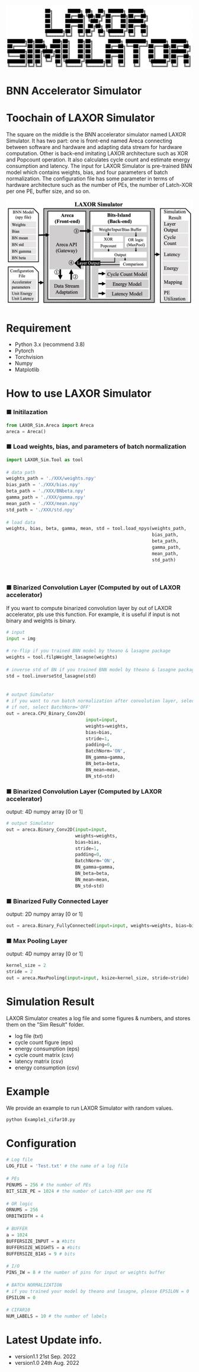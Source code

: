 ![](README/Logo.png)

# BNN Accelerator Simulator

# Toochain of LAXOR Simulator
The square on the middle is the BNN accelerator simulator named LAXOR Simulator. It has two part: one is front-end named Areca connecting between software and hardware and adapting data stream for hardware computation. Other is back-end imitating LAXOR architecture such as XOR and Popcount operation. It also calculates cycle count and estimate energy consumption and latency. The input for LAXOR Simulator is pre-trained BNN model which contains weights, bias, and four parameters of batch normalization. The configuration file has some parameter in terms of hardware architecture such as the number of PEs, the number of Latch-XOR per one PE, buffer size, and so on.

![](README/fig_overview.jpg)

# Requirement

* Python 3.x (recommend 3.8)
* Pytorch
* Torchvision
* Numpy
* Matplotlib

# How to use LAXOR Simulator
### ■ Initilazation
```python
from LAXOR_Sim.Areca import Areca
areca = Areca()
```

### ■ Load weights, bias, and parameters of batch normalization
```python
import LAXOR_Sim.Tool as tool

# data path
weights_path = './XXX/weights.npy'
bias_path = './XXX/bias.npy'
beta_path = './XXX/BNbeta.npy'
gamma_path = './XXX/gamma.npy'
mean_path = './XXX/mean.npy'
std_path = './XXX/std.npy'

# load data
weights, bias, beta, gamma, mean, std = tool.load_npys(weights_path,
                                                       bias_path,
                                                       beta_path,
                                                       gamma_path,
                                                       mean_path,
                                                       std_path)
                                                       
                                                       

```

### ■ Binarized Convolution Layer (Computed by out of LAXOR accelerator)
If you want to compute binarized convolution layer by out of LAXOR accelerator, pls use this function. For example, it is useful if input is not binary and weights is binary.
```python
# input
input = img

# re-flip if you trained BNN model by theano & lasagne package
weights = tool.filpWeight_lasagne(weights)

# inverse std of BN if you trained BNN model by theano & lasagne package
std = tool.inverseStd_lasagne(std)


# output Simulator
# if you want to run batch normalization after convolution layer, select BatchNorm='ON'.
# if not, select BatchNorm='OFF'
out = areca.CPU_Binary_Conv2D(
                              input=input,
                              weights=weights,
                              bias=bias,
                              stride=1,
                              padding=0,
                              BatchNorm='ON',
                              BN_gamma=gamma,
                              BN_beta=beta,
                              BN_mean=mean,
                              BN_std=std)
```

### ■ Binarized Convolution Layer (Computed by LAXOR accelerator)
output: 4D numpy array [0 or 1]
```python
# output Simulator
out = areca.Binary_Conv2D(input=input,
                          weights=weights,
                          bias=bias,
                          stride=1,
                          padding=0,
                          BatchNorm='ON',
                          BN_gamma=gamma,
                          BN_beta=beta,
                          BN_mean=mean,
                          BN_std=std)
```

### ■ Binarized Fully Connected Layer
output: 2D numpy array [0 or 1]
```python
out = areca.Binary_FullyConnected(input=input, weights=weights, bias=bias)
```

### ■ Max Pooling Layer
output: 4D numpy array [0 or 1]
```python
kernel_size = 2
stride = 2
out = areca.MaxPooling(input=input, ksize=kernel_size, stride=stride)
```

# Simulation Result
LAXOR Simulator creates a log file and some figures & numbers, and stores them on the "Sim Result" folder.
* log file (txt)
* cycle count figure (eps)
* energy consumption (eps)
* cycle count matrix (csv)
* latency matrix (csv)
* energy consumption (csv)

# Example
We provide an example to run LAXOR Simulator with random values.
```python
python Example1_cifar10.py
```

# Configuration
```python
# Log file
LOG_FILE = 'Test.txt' # the name of a log file

# PEs
PENUMS = 256 # the number of PEs
BIT_SIZE_PE = 1024 # the number of Latch-XOR per one PE

# OR logic
ORNUMS = 256
ORBITWIDTH = 4

# BUFFER
a = 1024
BUFFERSIZE_INPUT = a #bits
BUFFERSIZE_WEIGHTS = a #bits
BUFFERSIZE_BIAS = 9 # bits

# I/O
PINS_IW = 8 # the number of pins for input or weights buffer

# BATCH NORMALIZATION
# if you trained your model by theano and lasagne, please EPSILON = 0
EPSILON = 0

# CIFAR10
NUM_LABELS = 10 # the number of labels
```

# Latest Update info.
* version1.1 21st Sep. 2022 
* version1.0 24th Aug. 2022 
